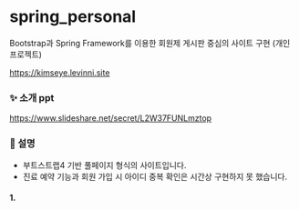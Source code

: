 # spring_personal
Bootstrap과 Spring Framework를 이용한 회원제 게시판 중심의 사이트 구현 (개인 프로젝트)

https://kimseye.levinni.site

### ✨ 소개 ppt
https://www.slideshare.net/secret/L2W37FUNLmztop

### 🎈 설명
- 부트스트랩4 기반 풀페이지 형식의 사이트입니다.
- 진료 예약 기능과 회원 가입 시 아이디 중복 확인은 시간상 구현하지 못 했습니다.

#### 1. 
